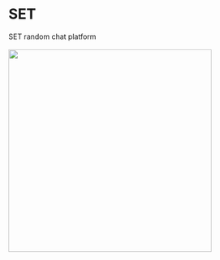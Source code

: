# SET
SET random chat platform
<br/>
<br/>
<img src = "https://github.com/fentboijun/SET/assets/81820723/5eebbe27-b27f-4649-b3f2-5ae0f4401d82" width="400">
